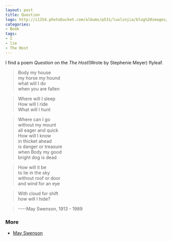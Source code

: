 ```yaml
---
layout: post
title: Question 
logo: http://i1154.photobucket.com/albums/p531/luolinjia/blog%20images/MaySwenson_NewBioImage_zps220fce87.jpg
categories:
- Book
tags:
- I
- lie
- The Host
---
```


I find a poem *Question* on the *The Host*(Wrote by Stephenie Meyer) flyleaf.  

> Body my house  
> my horse my hound  
> what will I do  
> when you are fallen  


> Where will I sleep  
> How will I ride  
> What will I hunt  


> Where can I go  
> without my mount  
> all eager and quick  
> How will I know  
> in thicket ahead  
> is danger or treasure  
> when Body my good  
> bright dog is dead  


> How will it be  
> to lie in the sky  
> without roof or door  
> and wind for an eye  


> With cloud for shift  
> how will I hide?  


> ----May Swenson, 1913 - 1989


### More 

- [May Swenson](http://www.poets.org/poetsorg/poet/may-swenson)

